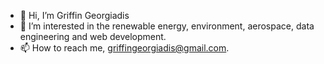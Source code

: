 - 👋 Hi, I’m Griffin Georgiadis
- 👀 I’m interested in the renewable energy, environment, aerospace, data engineering and web development. 
- 📫 How to reach me, griffingeorgiadis@gmail.com.

<!---
GriffGeorgiadis/GriffGeorgiadis is a ✨ special ✨ repository because its `README.md` (this file) appears on your GitHub profile.
You can click the Preview link to take a look at your changes.
--->
